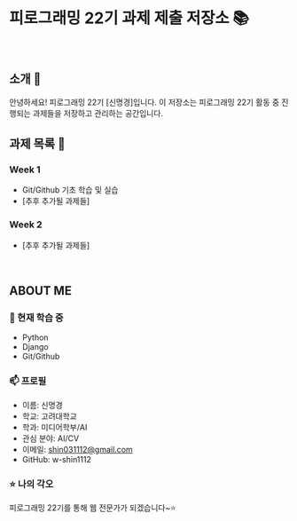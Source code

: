 # 피로그래밍 22기 과제 제출 저장소 📚
<br>

## 소개 🚀
안녕하세요! 피로그래밍 22기 [신명경]입니다.
이 저장소는 피로그래밍 22기 활동 중 진행되는 과제들을 저장하고 관리하는 공간입니다.
<br>

## 과제 목록 📕
### Week 1
- Git/Github 기초 학습 및 실습
- [추후 추가될 과제들]

### Week 2
- [추후 추가될 과제들]
<br>

## ABOUT ME
### 🌱 현재 학습 중
- Python
- Django
- Git/Github

### 📫 프로필
- 이름: 신명경
- 학교: 고려대학교
- 학과: 미디어학부/AI
- 관심 분야: AI/CV
- 이메일: shin031112@gmail.com
- GitHub: w-shin1112

### ⭐ 나의 각오
피로그래밍 22기를 통해 웹 전문가가 되겠습니다~⭐
